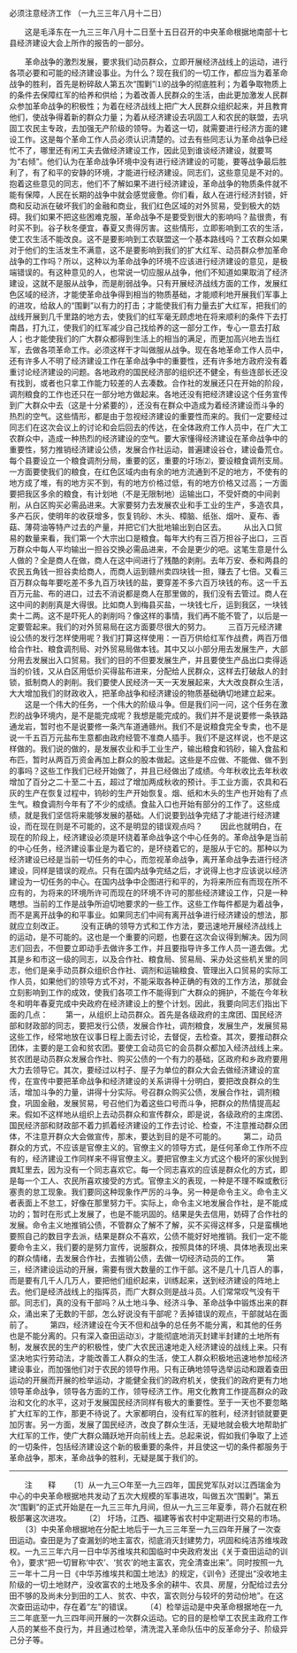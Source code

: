 必须注意经济工作
（一九三三年八月十二日）

　　这是毛泽东在一九三三年八月十二日至十五日召开的中央革命根据地南部十七县经济建设大会上所作的报告的一部分。 

　　革命战争的激烈发展，要求我们动员群众，立即开展经济战线上的运动，进行各项必要和可能的经济建设事业。为什么？现在我们的一切工作，都应当为着革命战争的胜利，首先是粉碎敌人第五次“围剿”⑴的战争的彻底胜利；为着争取物质上的条件去保障红军的给养和供给；为着改善人民群众的生活，由此更加激发人民群众参加革命战争的积极性；为着在经济战线上把广大人民群众组织起来，并且教育他们，使战争得着新的群众力量；为着从经济建设去巩固工人和农民的联盟，去巩固工农民主专政，去加强无产阶级的领导。为着这一切，就需要进行经济方面的建设工作。这是每个革命工作人员必须认识清楚的。过去有些同志认为革命战争已经忙不了，哪里还有闲工夫去做经济建设工作，因此见到谁谈经济建设，就要骂为“右倾”。他们认为在革命战争环境中没有进行经济建设的可能，要等战争最后胜利了，有了和平的安静的环境，才能进行经济建设。同志们，这些意见是不对的。抱着这些意见的同志，他们不了解如果不进行经济建设，革命战争的物质条件就不能有保障，人民在长期的战争中就会感觉疲惫。你们看，敌人在进行经济封锁，奸商和反动派在破坏我们的金融和商业，我们红色区域的对外贸易，受到极大的妨碍。我们如果不把这些困难克服，革命战争不是要受到很大的影响吗？盐很贵，有时买不到。谷子秋冬便宜，春夏又贵得厉害。这些情形，立即影响到工农的生活，使工农生活不能改良。这不是要影响到工农联盟这一个基本路线吗？工农群众如果对于他们的生活发生不满意，这不是要影响到我们的扩大红军、动员群众参加革命战争的工作吗？所以，这种以为革命战争的环境不应该进行经济建设的意见，是极端错误的。有这种意见的人，也常说一切应服从战争，他们不知道如果取消了经济建设，这就不是服从战争，而是削弱战争。只有开展经济战线方面的工作，发展红色区域的经济，才能使革命战争得到相当的物质基础，才能顺利地开展我们军事上的进攻，给敌人的“围剿”以有力的打击；才能使我们有力量去扩大红军，把我们的战线开展到几千里路的地方去，使我们的红军毫无顾虑地在将来顺利的条件下去打南昌，打九江，使我们的红军减少自己找给养的这一部分工作，专心一意去打敌人；也才能使我们的广大群众都得到生活上的相当的满足，而更加高兴地去当红军，去做各项革命工作。必须这样干才叫做服从战争。现在各地革命工作人员中，还有许多人不明了经济建设工作在革命战争中的重要性，还有许多地方政府没有着重讨论经济建设的问题。各地政府的国民经济部的组织还不健全，有些连部长还没有找到，或者也只拿工作能力较差的人去凑数。合作社的发展还只在开始的阶段，调剂粮食的工作也还只在一部分地方做起来。各地还没有把经济建设这个任务宣传到广大群众中去（这是十分紧要的），还没有在群众中造成为着经济建设而斗争的热烈的空气。这些情形，都是由于忽视经济建设的重要性而来的。我们一定要经过同志们在这次会议上的讨论和会后回去的传达，在全体政府工作人员中，在广大工农群众中，造成一种热烈的经济建设的空气。要大家懂得经济建设在革命战争中的重要性，努力推销经济建设公债，发展合作社运动，普遍建设谷仓，建设备荒仓。每个县要设立一个粮食调剂分局，重要的区，重要的圩场⑵，要设粮食调剂支局。一方面要使我们的粮食，在红色区域内由有余的地方流通到不足的地方，不使有的地方成了堆，有的地方买不到，有的地方价格过低，有的地方价格又过高；一方面要把我区多余的粮食，有计划地（不是无限制地）运输出口，不受奸商的中间剥削，从白区购买必需品进来。大家要努力去发展农业和手工业的生产，多造农具，多产石灰，使明年的收获增多，恢复钨砂、木头、樟脑、纸张、烟叶、夏布、香菇、薄荷油等特产过去的产量，并把它们大批地输出到白区去。 
　　从出入口贸易的数量来看，我们第一个大宗出口是粮食。每年大约有三百万担谷子出口，三百万群众中每人平均输出一担谷交换必需品进来，不会是更少的吧。这笔生意是什么人做的？全是商人在做，商人在这中间进行了残酷的剥削。去年万安、泰和两县的农民五角钱一担谷卖给商人，而商人运到赣州卖四块钱一担，赚去了七倍。又看三百万群众每年要吃差不多九百万块钱的盐，要穿差不多六百万块钱的布。这一千五百万元盐、布的进口，过去不消说都是商人在那里做的，我们没有去管过。商人在这中间的剥削真是大得很。比如商人到梅县买盐，一块钱七斤，运到我区，一块钱卖十二两。这不是吓死人的剥削吗？像这样的事情，我们再不能不管了，以后是一定要管起来。我们的对外贸易局在这方面要尽很大的努力。 
　　三百万元经济建设公债的发行怎样使用呢？我们打算这样使用：一百万供给红军作战费，两百万借给合作社、粮食调剂局、对外贸易局做本钱。其中又以小部分用去发展生产，大部分用去发展出入口贸易。我们的目的不但要发展生产，并且要使生产品出口卖得适当的价钱，又从白区用低价买得盐布进来，分配给人民群众，这样去打破敌人的封锁，抵制商人的剥削。我们要使人民经济一天一天发展起来，大大改良群众生活，大大增加我们的财政收入，把革命战争和经济建设的物质基础确切地建立起来。 
　　这是一个伟大的任务，一个伟大的阶级斗争。但是我们问一问，这个任务在激烈的战争环境内，是不是能完成呢？我想是能完成的。我们并不是说要修一条铁路通龙岩，暂时也不是说要修一条汽车道通赣州。我们不是说粮食完全专卖，也不是说一千五百万元盐布生意都由政府经管不准商人插手。我们不是这样说，也不是这样做的。我们说的做的，是发展农业和手工业生产，输出粮食和钨砂，输入食盐和布匹，暂时从两百万资金再加上群众的股本做起。这些是不应做、不能做、做不到的事吗？这些工作我们已经开始做了，并且已经做出了成绩。今年秋收比去年秋收增加了百分之二十至二十五，超过了增加两成秋收的预计。手工业方面，农具和石灰的生产在恢复过程中，钨砂的生产开始恢复。烟、纸和木头的生产也开始有了点生气。粮食调剂今年有了不少的成绩。食盐入口也开始有部分的工作了。这些成绩，就是我们坚信将来能够发展的基础。人们说要到战争完结了才能进行经济建设，而在现在则是不可能的，这不是明显的错误观点吗？ 
　　因此也就明白，在现在的阶段上，经济建设必须是环绕着革命战争这个中心任务的。革命战争是当前的中心任务，经济建设事业是为着它的，是环绕着它的，是服从于它的。那种以为经济建设已经是当前一切任务的中心，而忽视革命战争，离开革命战争去进行经济建设，同样是错误的观点。只有在国内战争完结之后，才说得上也才应该说以经济建设为一切任务的中心。在国内战争中企图进行和平的，为将来所应有而现在所不应有的，为将来的环境所许可而现在的环境不许可的那些经济建设工作，只是一种瞎想。当前的工作是战争所迫切地要求的一些工作。这些工作每件都是为着战争，而不是离开战争的和平事业。如果同志们中间有离开战争进行经济建设的想法，那就应立刻改正。 
　　没有正确的领导方式和工作方法，要迅速地开展经济战线上的运动，是不可能的。这也是一个重要的问题，也要在这次会议得到解决。因为同志们回去，不但要立即动手去做许多工作，并且要指导许多工作人员一道去做。尤其是乡和市这一级的同志，以及合作社、粮食局、贸易局、采办处这些机关里的同志，他们是亲手动员群众组织合作社、调剂和运输粮食、管理出入口贸易的实际工作人员，如果他们的领导方式不对，不能采取各种正确的有效的工作方法，那就会立刻影响到工作的成效，使我们各项工作不能得到广大群众的拥护，不能在今年秋冬和明年春夏完成中央政府在经济建设上的整个计划。因此，我要向同志们指出下面的几点： 
　　第一，从组织上动员群众。首先是各级政府的主席团、国民经济部和财政部的同志，要把发行公债，发展合作社，调剂粮食，发展生产，发展贸易这些工作，经常地放在议事日程上面去讨论，去督促，去检查。其次，要推动群众团体，主要的是工会和贫农团。要使工会动员它的会员群众都加入经济战线上来。贫农团是动员群众发展合作社、购买公债的一个有力的基础，区政府和乡政府要用大力去领导它。其次，要经过以村子、屋子为单位的群众大会去做经济建设的宣传，在宣传中要把革命战争和经济建设的关系讲得十分明白，要把改良群众的生活，增加斗争的力量，讲得十分实际。号召群众购买公债，发展合作社，调剂粮食，巩固金融，发展贸易，号召他们为着这些口号而斗争，把群众的热情提高起来。假如不这样地从组织上去动员群众和宣传群众，即是说，各级政府的主席团、国民经济部和财政部不着力抓着经济建设的工作去讨论、检查，不注意推动群众团体，不注意开群众大会做宣传，那末，要达到目的是不可能的。 
　　第二，动员群众的方式，不应该是官僚主义的。官僚主义的领导方式，是任何革命工作所不应有的，经济建设工作同样来不得官僚主义。要把官僚主义方式这个极坏的家伙抛到粪缸里去，因为没有一个同志喜欢它。每一个同志喜欢的应该是群众化的方式，即是每一个工人、农民所喜欢接受的方式。官僚主义的表现，一种是不理不睬或敷衍塞责的怠工现象。我们要同这种现象作严厉的斗争。另一种是命令主义。命令主义者表面上不怠工，好像在那里努力干。实际上，命令主义地发展合作社，是不能成功的；暂时在形式上发展了，也是不能巩固的。结果是失去信用，妨碍了合作社的发展。命令主义地推销公债，不管群众了解不了解，买不买得这样多，只是蛮横地要照自己的数目字去派，结果是群众不喜欢，公债不能好好地推销。我们一定不能要命令主义，我们要的是努力宣传，说服群众，按照具体的环境、具体地表现出来的群众情绪，去发展合作社，去推销公债，去做一切经济动员的工作。 
　　第三，经济建设运动的开展，需要有很大数量的工作干部。这不是几十几百人的事，而是要有几千人几万人，要把他们组织起来，训练起来，送到经济建设的阵地上去。他们是经济战线上的指挥员，而广大群众则是战斗员。人们常常叹气没有干部。同志们，真的没有干部吗？从土地斗争、经济斗争、革命战争中锻炼出来的群众，涌出来了无数的干部，怎么好说没有干部呢？丢掉错误的观点，干部就站在面前了。 
　　第四，经济建设在今天不但和战争的总任务不能分离，和其他的任务也是不能分离的。只有深入查田运动⑶，才能彻底地消灭封建半封建的土地所有制，发展农民的生产的积极性，使广大农民迅速地走入经济建设的战线上来。只有坚决地实行劳动法，才能改善工人群众的生活，使工人群众积极地迅速地参加经济建设事业，而加强他们对于农民的领导作用。只有正确地领导选举运动和跟着查田运动的开展而开展的检举运动，才能健全我们的政府机关，使我们的政府更有力地领导革命战争，领导各方面的工作，领导经济工作。用文化教育工作提高群众的政治和文化的水平，这对于发展国民经济同样有极大的重要性。至于一天也不要忽略扩大红军的工作，那更不待说了。大家都明白，没有红军的胜利，经济封锁就要更加厉害。另一方面，发展了国民经济，改良了群众生活，无疑地就会极大地帮助扩大红军的工作，使广大群众踊跃地开向前线上去。总起来说，假如我们争取了上述的一切条件，包括经济建设这个新的极重要的条件，并且使这一切的条件都服务于革命战争，那末，革命战争的胜利，无疑是属于我们的。 


------------------
　　注　　释 
　　〔1〕从一九三○年至一九三四年，国民党军队对以江西瑞金为中心的中央革命根据地共发动了五次大规模的军事进攻，叫做五次“围剿”。第五次“围剿”的正式开始是在一九三三年九月间，但从一九三三年夏季，蒋介石就在积极部署这次进攻。 
　　〔2〕 圩场，江西、福建等省农村中定期进行交易的市场。 
　　〔3〕中央革命根据地在分配土地后于一九三三年至一九三四年开展了一次查田运动。查田是为了查漏划的地主富农，彻底消灭封建势力，巩固和纯洁苏维埃政权。一九三三年六月一日中华苏维埃共和国临时中央政府发出《关于查田运动的训令》，要求“把一切冒称‘中农’、‘贫农’的地主富农，完全清查出来”。同时按照一九三一年十二月一日《中华苏维埃共和国土地法》的规定，《训令》还提出“没收地主阶级的一切土地财产，没收富农的土地及多余的耕牛、农具、房屋，分配给过去分田不够的及尚未分到田的工人、贫农、中农，富农则分与较坏的劳动份地”。在这次查田运动中，存在着“左”的错误。 
　　〔4〕检举运动是中央革命根据地在一九三二年底至一九三四年间开展的一次群众运动。它的目的是检举工农民主政府工作人员的某些不良行为，并且通过检举，清洗混入革命队伍中的反革命分子、阶级异己分子等。 
